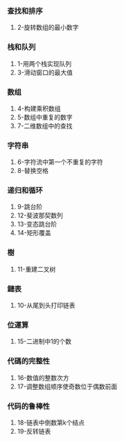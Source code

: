 ### 查找和排序
1. 2-旋转数组的最小数字


### 栈和队列
1. 1-用两个栈实现队列
2. 3-滑动窗口的最大值


### 数组
1. 4-构建乘积数组
2. 5-数组中重复的数字
3. 7-二维数组中的查找

### 字符串
1. 6-字符流中第一个不重复的字符
2. 8-替换空格

### 递归和循环
1. 9-跳台阶
2. 12-斐波那契数列
3. 13-变态跳台阶
4. 14-矩形覆盖

### 樹
1. 11-重建二叉树

### 鏈表
1. 10-从尾到头打印链表

### 位運算
1. 15-二进制中1的个数

### 代碼的完整性
1. 16-数值的整数次方
2. 17-调整数组顺序使奇数位于偶数前面

### 代码的鲁棒性
1. 18-链表中倒数第k个结点
2. 19-反转链表
